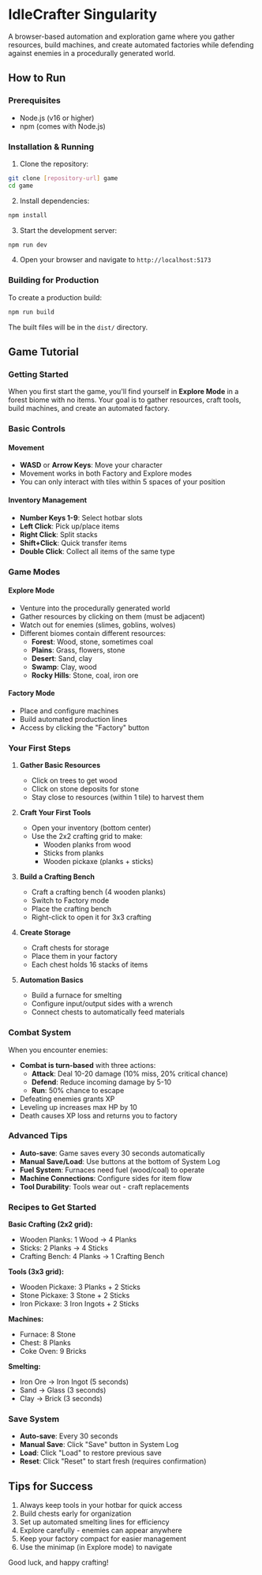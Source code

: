 # IdleCrafter Singularity

A browser-based automation and exploration game where you gather resources, build machines, and create automated factories while defending against enemies in a procedurally generated world.

## How to Run

### Prerequisites
- Node.js (v16 or higher)
- npm (comes with Node.js)

### Installation & Running

1. Clone the repository:
```bash
git clone [repository-url] game
cd game
```

2. Install dependencies:
```bash
npm install
```

3. Start the development server:
```bash
npm run dev
```

4. Open your browser and navigate to `http://localhost:5173`

### Building for Production

To create a production build:
```bash
npm run build
```

The built files will be in the `dist/` directory.

## Game Tutorial

### Getting Started

When you first start the game, you'll find yourself in **Explore Mode** in a forest biome with no items. Your goal is to gather resources, craft tools, build machines, and create an automated factory.

### Basic Controls

#### Movement
- **WASD** or **Arrow Keys**: Move your character
- Movement works in both Factory and Explore modes
- You can only interact with tiles within 5 spaces of your position

#### Inventory Management
- **Number Keys 1-9**: Select hotbar slots
- **Left Click**: Pick up/place items
- **Right Click**: Split stacks
- **Shift+Click**: Quick transfer items
- **Double Click**: Collect all items of the same type

### Game Modes

#### Explore Mode
- Venture into the procedurally generated world
- Gather resources by clicking on them (must be adjacent)
- Watch out for enemies (slimes, goblins, wolves)
- Different biomes contain different resources:
  - **Forest**: Wood, stone, sometimes coal
  - **Plains**: Grass, flowers, stone
  - **Desert**: Sand, clay
  - **Swamp**: Clay, wood
  - **Rocky Hills**: Stone, coal, iron ore

#### Factory Mode
- Place and configure machines
- Build automated production lines
- Access by clicking the "Factory" button

### Your First Steps

1. **Gather Basic Resources**
   - Click on trees to get wood
   - Click on stone deposits for stone
   - Stay close to resources (within 1 tile) to harvest them

2. **Craft Your First Tools**
   - Open your inventory (bottom center)
   - Use the 2x2 crafting grid to make:
     - Wooden planks from wood
     - Sticks from planks
     - Wooden pickaxe (planks + sticks)

3. **Build a Crafting Bench**
   - Craft a crafting bench (4 wooden planks)
   - Switch to Factory mode
   - Place the crafting bench
   - Right-click to open it for 3x3 crafting

4. **Create Storage**
   - Craft chests for storage
   - Place them in your factory
   - Each chest holds 16 stacks of items

5. **Automation Basics**
   - Build a furnace for smelting
   - Configure input/output sides with a wrench
   - Connect chests to automatically feed materials

### Combat System

When you encounter enemies:
- **Combat is turn-based** with three actions:
  - **Attack**: Deal 10-20 damage (10% miss, 20% critical chance)
  - **Defend**: Reduce incoming damage by 5-10
  - **Run**: 50% chance to escape
- Defeating enemies grants XP
- Leveling up increases max HP by 10
- Death causes XP loss and returns you to factory

### Advanced Tips

- **Auto-save**: Game saves every 30 seconds automatically
- **Manual Save/Load**: Use buttons at the bottom of System Log
- **Fuel System**: Furnaces need fuel (wood/coal) to operate
- **Machine Connections**: Configure sides for item flow
- **Tool Durability**: Tools wear out - craft replacements

### Recipes to Get Started

**Basic Crafting (2x2 grid):**
- Wooden Planks: 1 Wood → 4 Planks
- Sticks: 2 Planks → 4 Sticks
- Crafting Bench: 4 Planks → 1 Crafting Bench

**Tools (3x3 grid):**
- Wooden Pickaxe: 3 Planks + 2 Sticks
- Stone Pickaxe: 3 Stone + 2 Sticks
- Iron Pickaxe: 3 Iron Ingots + 2 Sticks

**Machines:**
- Furnace: 8 Stone
- Chest: 8 Planks
- Coke Oven: 9 Bricks

**Smelting:**
- Iron Ore → Iron Ingot (5 seconds)
- Sand → Glass (3 seconds)
- Clay → Brick (3 seconds)

### Save System

- **Auto-save**: Every 30 seconds
- **Manual Save**: Click "Save" button in System Log
- **Load**: Click "Load" to restore previous save
- **Reset**: Click "Reset" to start fresh (requires confirmation)

## Tips for Success

1. Always keep tools in your hotbar for quick access
2. Build chests early for organization
3. Set up automated smelting lines for efficiency
4. Explore carefully - enemies can appear anywhere
5. Keep your factory compact for easier management
6. Use the minimap (in Explore mode) to navigate

Good luck, and happy crafting!
